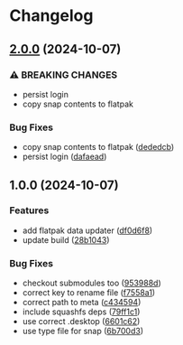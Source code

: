 # Changelog

## [2.0.0](https://github.com/claudiiii/com.todoist.Todoist/compare/v1.0.0...v2.0.0) (2024-10-07)


### ⚠ BREAKING CHANGES

* persist login
* copy snap contents to flatpak

### Bug Fixes

* copy snap contents to flatpak ([dededcb](https://github.com/claudiiii/com.todoist.Todoist/commit/dededcb3070dbb7c04140c64e887ac497bb8fdfb))
* persist login ([dafaead](https://github.com/claudiiii/com.todoist.Todoist/commit/dafaead176a3f7606ec6b657a4ba455100bc039b))

## 1.0.0 (2024-10-07)


### Features

* add flatpak data updater ([df0d6f8](https://github.com/claudiiii/com.todoist.Todoist/commit/df0d6f8b813618e0dfc0294d0119514936b89822))
* update build ([28b1043](https://github.com/claudiiii/com.todoist.Todoist/commit/28b104305cc73a1716976984982fa6be9a429274))


### Bug Fixes

* checkout submodules too ([953988d](https://github.com/claudiiii/com.todoist.Todoist/commit/953988ddfd5d20fe9aff76d191061be655bdb02c))
* correct key to rename file ([f7558a1](https://github.com/claudiiii/com.todoist.Todoist/commit/f7558a136251311fac838d1aed30c5d22daa4439))
* correct path to meta ([c434594](https://github.com/claudiiii/com.todoist.Todoist/commit/c434594728adc96bfc2b97a63901d82125b796ce))
* include squashfs deps ([79ff1c1](https://github.com/claudiiii/com.todoist.Todoist/commit/79ff1c13c30878c824cf25710c319e92deb318f6))
* use correct .desktop ([6601c62](https://github.com/claudiiii/com.todoist.Todoist/commit/6601c6220a7f5027f7e1d2800ed810d24b5bbff9))
* use type file for snap ([6b700d3](https://github.com/claudiiii/com.todoist.Todoist/commit/6b700d35234359956b959eed6c9ae77bf72225d8))
